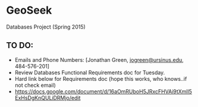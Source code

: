 # GeoSeek
Databases Project (Spring 2015)

## TO DO:
* Emails and Phone Numbers: [Jonathan Green, jogreen@ursinus.edu, 484-576-201]
* Review Databases Functional Requirements doc for Tuesday.
* Hard link below for Requirements doc (hope this works, who knows..if not check email)
* https://docs.google.com/document/d/16aOmRUboH5JRxcFHVAi9tXmll5ExHsDgKnQULiDRMjo/edit
